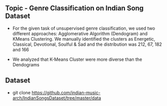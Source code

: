## Topic - Genre Classification on Indian Song Dataset

- For the given task of unsupervised genre classification, we used two different approaches: Agglomerative Algorithm (Dendogram) and KMeans Clustering. We manually identified the clusters as Energetic, Classical, Devotional, Soulful & Sad and the distribution was 212, 67, 182 and 166

- We analyzed that K-Means Cluster were more diverse than the Dendograms

## Dataset
- git clone https://github.com/indian-music-arch/IndianSongsDataset/tree/master/data

